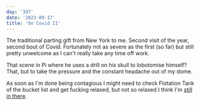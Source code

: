 ```yaml
---
day: '397'
date: '2023-09-17'
title: 'On Covid II'
---
```


The traditional parting gift from New York to me. Second visit of the year, second bout of Covid. Fortunately not as severe as the first (so far) but still pretty unwelcome as I can't really take any time off work.

That scene in Pi where he uses a drill on his skull to lobotomise himself? That, but to take the pressure and the constant headache out of my dome.

As soon as I'm done being contagious I might need to check Flotation Tank of the bucket list and get fucking relaxed, but not so relaxed I think I'm [still in there](https://youtu.be/plmKsAUdJ-Q).
